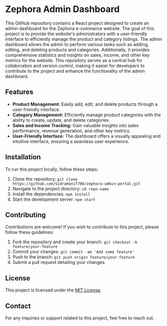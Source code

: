 
# Zephora Admin Dashboard

This GitHub repository contains a React project designed to create an admin dashboard for the Zephora e-commerce website. The goal of this project is to provide the website's administrators with a user-friendly interface to efficiently manage the product and category listings. The admin dashboard allows the admin to perform various tasks such as adding, editing, and deleting products and categories. Additionally, it provides comprehensive statistics and insights on sales, income, and other key metrics for the website. This repository serves as a central hub for collaboration and version control, making it easier for developers to contribute to the project and enhance the functionality of the admin dashboard.

## Features

- **Product Management:** Easily add, edit, and delete products through a user-friendly interface.
- **Category Management:** Efficiently manage product categories with the ability to create, update, and delete categories.
- **Sales and Income Tracking:** Gain valuable insights into sales performance, revenue generation, and other key metrics.
- **User-Friendly Interface:** The dashboard offers a visually appealing and intuitive interface, ensuring a seamless user experience.

## Installation

To run this project locally, follow these steps:

1. Clone the repository: `git clone https://github.com/SidraHanif786/zephora-admin-portal.git`
2. Navigate to the project directory: `cd repo-name`
3. Install the dependencies: `npm install`
4. Start the development server: `npm start`

## Contributing

Contributions are welcome! If you wish to contribute to this project, please follow these guidelines:

1. Fork the repository and create your branch: `git checkout -b feature/your-feature`
2. Commit your changes: `git commit -am 'Add some feature'`
3. Push to the branch: `git push origin feature/your-feature`
4. Submit a pull request detailing your changes.

## License

This project is licensed under the [MIT License](LICENSE).


## Contact

For any inquiries or support related to this project, feel free to reach out.
